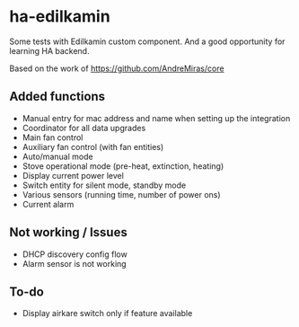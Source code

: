 # ha-edilkamin

Some tests with Edilkamin custom component. And a good opportunity for learning HA backend.

Based on the work of https://github.com/AndreMiras/core

## Added functions 

- Manual entry for mac address and name when setting up the integration
- Coordinator for all data upgrades
- Main fan control
- Auxiliary fan control (with fan entities)
- Auto/manual mode
- Stove operational mode (pre-heat, extinction, heating)
- Display current power level
- Switch entity for silent mode, standby mode
- Various sensors (running time, number of power ons)
- Current alarm

## Not working / Issues

- DHCP discovery config flow
- Alarm sensor is not working

## To-do

- Display airkare switch only if feature available
